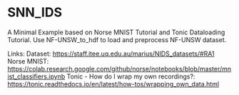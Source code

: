 # SNN_IDS
A Minimal Example based on Norse MNIST Tutorial and Tonic Dataloading Tutorial. 
Use NF-UNSW_to_hdf to load and preprocess NF-UNSW dataset.

Links:
Dataset: https://staff.itee.uq.edu.au/marius/NIDS_datasets/#RA1
Norse MNIST: https://colab.research.google.com/github/norse/notebooks/blob/master/mnist_classifiers.ipynb
Tonic - How do I wrap my own recordings?: https://tonic.readthedocs.io/en/latest/how-tos/wrapping_own_data.html
